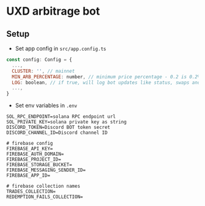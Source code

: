 # UXD arbitrage bot

## Setup

- Set app config in `src/app.config.ts`

```js
const config: Config = {
  ...,
  CLUSTER: '', // mainnet
  MIN_ARB_PERCENTAGE: number, // minimum price percentage - 0.2 is 0.2%
  LOG: boolean, // if true, will log bot updates like status, swaps and redemptions
  ...,
}

```

- Set env variables in `.env`

```env
SOL_RPC_ENDPOINT=solana RPC endpoint url
SOL_PRIVATE_KEY=solana private key as string
DISCORD_TOKEN=Discord BOT token secret
DISCORD_CHANNEL_ID=Discord channel ID

# firebase config
FIREBASE_API_KEY=
FIREBASE_AUTH_DOMAIN=
FIREBASE_PROJECT_ID=
FIREBASE_STORAGE_BUCKET=
FIREBASE_MESSAGING_SENDER_ID=
FIREBASE_APP_ID=

# firebase collection names
TRADES_COLLECTION=
REDEMPTION_FAILS_COLLECTION=
```

